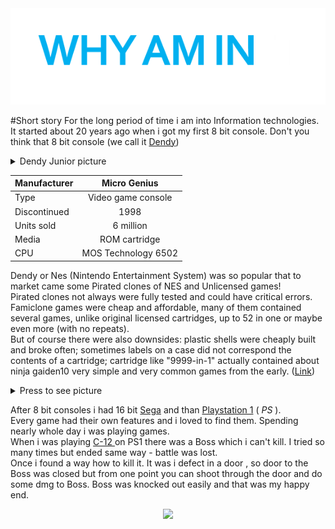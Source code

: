 <div style="text-align:center"><img src="img_2.png" /></div>

#Short story
For the long period of time i am into Information technologies.
It started about 20 years ago when i got my first 8 bit console.
Don't you think that 8 bit console (we call it [Dendy](https://en.wikipedia.org/wiki/Dendy_(console)))
<details><summary>Dendy Junior picture</summary><p>

![](https://upload.wikimedia.org/wikipedia/commons/thumb/b/bc/Dendy_Junior_with_cart_and_joypads.jpg/326px-Dendy_Junior_with_cart_and_joypads.jpg)
</p>
</details>

| Manufacturer |    Micro Genius |
| ---------- |:--------:|
| Type | Video game console |
| Discontinued |    1998  |
| Units sold |     6 million |
| Media|   ROM cartridge |
| CPU |MOS Technology 6502 |
Dendy or Nes (Nintendo Entertainment System) was so popular that to market came some Pirated clones of NES and Unlicensed games!  
Pirated clones not always were fully tested and could have critical errors.  
Famiclone games were cheap and affordable, many of them contained several games, unlike original licensed cartridges, up to 52 in one or maybe even more (with no repeats).  
But of course there were also downsides: plastic shells were cheaply built and broke often; sometimes labels on a case did not correspond the contents of a cartridge; cartridge like "9999-in-1" actually contained about ninja gaiden10 very simple and very common games from the early. ([Link](https://lady-eklipse.livejournal.com/tag/videogaming%20in%20ukraine))
<details><summary>Press to see picture </summary>
<p>

![](https://ic.pics.livejournal.com/lady_eklipse/35501264/21304/21304_900.jpg)
</p>
</details>

After 8 bit consoles i had 16 bit [Sega](https://en.wikipedia.org/wiki/Sega/) and than [Playstation 1](https://en.wikipedia.org/wiki/PlayStation_(console)) ( *PS* ).  
Every game had their own features and i loved to find them. Spending nearly whole day i was playing games.  
When i was playing [C-12 ](https://i.ytimg.com/vi/mBL0O0fYM8E/maxresdefault.jpg) on PS1 there was a Boss which i can't kill. I tried so many times but ended same way - battle was lost.  
Once i found a way how to kill it. It was i defect in a door , so door to the Boss was closed but from one point you can shoot through the door and do some dmg to Boss.
Boss was knocked out easily and that was my happy end.
<div style="text-align:center"><img src="https://upload.wikimedia.org/wikipedia/en/thumb/8/89/Dendy_Logo.gif/150px-Dendy_Logo.gif" /></div>